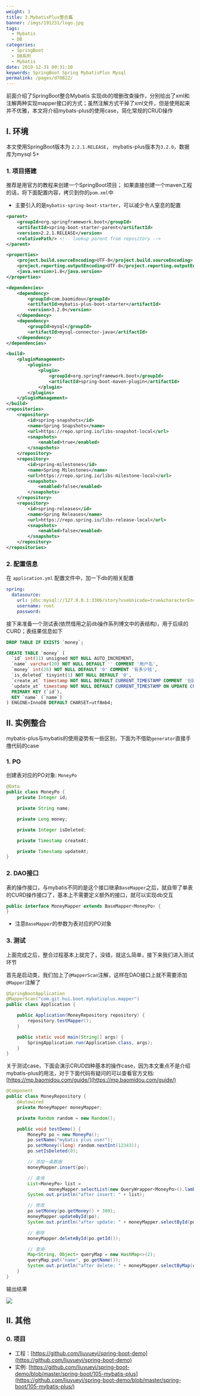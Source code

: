 ```yaml
---
weight: 3
title: 3.MybatisPlus整合篇
banner: /imgs/191231/logo.jpg
tags: 
  - Mybatis
  - DB
categories: 
  - SpringBoot
  - DB系列
  - Mybatis
date: 2019-12-31 09:31:10
keywords: SpringBoot Spring MybatisPlus Mysql
permalink: /pages/d70822/
---
```



前面介绍了SpringBoot整合Mybatis 实现db的增删改查操作，分别给出了xml和注解两种实现mapper接口的方式；虽然注解方式干掉了xml文件，但是使用起来并不优雅，本文将介绍mybats-plus的使用case，简化常规的CRUD操作

<!-- more -->

## I. 环境

本文使用SpringBoot版本为 `2.2.1.RELEASE`， mybatis-plus版本为`3.2.0`，数据库为mysql 5+

### 1. 项目搭建

推荐是用官方的教程来创建一个SpringBoot项目； 如果直接创建一个maven工程的话，将下面配置内容，拷贝到你的`pom.xml`中

- 主要引入的是`mybatis-spring-boot-starter`，可以减少令人窒息的配置


```xml
<parent>
    <groupId>org.springframework.boot</groupId>
    <artifactId>spring-boot-starter-parent</artifactId>
    <version>2.2.1.RELEASE</version>
    <relativePath/> <!-- lookup parent from repository -->
</parent>

<properties>
    <project.build.sourceEncoding>UTF-8</project.build.sourceEncoding>
    <project.reporting.outputEncoding>UTF-8</project.reporting.outputEncoding>
    <java.version>1.8</java.version>
</properties>

<dependencies>
    <dependency>
        <groupId>com.baomidou</groupId>
        <artifactId>mybatis-plus-boot-starter</artifactId>
        <version>3.2.0</version>
    </dependency>
    <dependency>
        <groupId>mysql</groupId>
        <artifactId>mysql-connector-java</artifactId>
    </dependency>
</dependencies>

<build>
    <pluginManagement>
        <plugins>
            <plugin>
                <groupId>org.springframework.boot</groupId>
                <artifactId>spring-boot-maven-plugin</artifactId>
            </plugin>
        </plugins>
    </pluginManagement>
</build>
<repositories>
    <repository>
        <id>spring-snapshots</id>
        <name>Spring Snapshots</name>
        <url>https://repo.spring.io/libs-snapshot-local</url>
        <snapshots>
            <enabled>true</enabled>
        </snapshots>
    </repository>
    <repository>
        <id>spring-milestones</id>
        <name>Spring Milestones</name>
        <url>https://repo.spring.io/libs-milestone-local</url>
        <snapshots>
            <enabled>false</enabled>
        </snapshots>
    </repository>
    <repository>
        <id>spring-releases</id>
        <name>Spring Releases</name>
        <url>https://repo.spring.io/libs-release-local</url>
        <snapshots>
            <enabled>false</enabled>
        </snapshots>
    </repository>
</repositories>
```

### 2. 配置信息

在 `application.yml` 配置文件中，加一下db的相关配置

```yml
spring:
  datasource:
    url: jdbc:mysql://127.0.0.1:3306/story?useUnicode=true&characterEncoding=UTF-8&useSSL=false
    username: root
    password:
```

接下来准备一个测试表(依然借用之前db操作系列博文中的表结构)，用于后续的CURD；表结果信息如下

```sql
DROP TABLE IF EXISTS `money`;

CREATE TABLE `money` (
  `id` int(11) unsigned NOT NULL AUTO_INCREMENT,
  `name` varchar(20) NOT NULL DEFAULT '' COMMENT '用户名',
  `money` int(26) NOT NULL DEFAULT '0' COMMENT '有多少钱',
  `is_deleted` tinyint(1) NOT NULL DEFAULT '0',
  `create_at` timestamp NOT NULL DEFAULT CURRENT_TIMESTAMP COMMENT '创建时间',
  `update_at` timestamp NOT NULL DEFAULT CURRENT_TIMESTAMP ON UPDATE CURRENT_TIMESTAMP COMMENT '更新时间',
  PRIMARY KEY (`id`),
  KEY `name` (`name`)
) ENGINE=InnoDB DEFAULT CHARSET=utf8mb4;
```

## II. 实例整合

mybatis-plus与mybatis的使用姿势有一些区别，下面为不借助`generator`直接手撸代码的case

### 1. PO 

创建表对应的PO对象: `MoneyPo`

```java
@Data
public class MoneyPo {
    private Integer id;

    private String name;

    private Long money;

    private Integer isDeleted;

    private Timestamp createAt;

    private Timestamp updateAt;
}
```

### 2. DAO接口

表的操作接口，与mybatis不同的是这个接口继承`BaseMapper`之后，就自带了单表的CURD操作接口了，基本上不需要定义额外的接口，就可以实现db交互


```java
public interface MoneyMapper extends BaseMapper<MoneyPo> {
}
```

- 注意`BaseMapper`的参数为表对应的PO对象

### 3. 测试

上面完成之后，整合过程基本上就完了，没错，就这么简单，接下来我们进入测试环节

首先是启动类，我们加上了`@MapperScan`注解，这样在DAO接口上就不需要添加`@Mapper`注解了

```java
@SpringBootApplication
@MapperScan("com.git.hui.boot.mybatisplus.mapper")
public class Application {

    public Application(MoneyRepository repository) {
        repository.testMapper();
    }

    public static void main(String[] args) {
        SpringApplication.run(Application.class, args);
    }
}
```

关于测试case，下面会演示CRUD四种基本的操作case，因为本文重点不是介绍mybatis-plus的用法，对于下面代码有疑问的可以查看官方文档: [https://mp.baomidou.com/guide/](https://mp.baomidou.com/guide/)

```java
@Component
public class MoneyRepository {
    @Autowired
    private MoneyMapper moneyMapper;

    private Random random = new Random();

    public void testDemo() {
        MoneyPo po = new MoneyPo();
        po.setName("mybatis plus user");
        po.setMoney((long) random.nextInt(12343));
        po.setIsDeleted(0);

        // 添加一条数据
        moneyMapper.insert(po);

        // 查询
        List<MoneyPo> list =
                moneyMapper.selectList(new QueryWrapper<MoneyPo>().lambda().eq(MoneyPo::getName, po.getName()));
        System.out.println("after insert: " + list);

        // 修改
        po.setMoney(po.getMoney() + 300);
        moneyMapper.updateById(po);
        System.out.println("after update: " + moneyMapper.selectById(po.getId()));

        // 删除
        moneyMapper.deleteById(po.getId());

        // 查询
        Map<String, Object> queryMap = new HashMap<>(2);
        queryMap.put("name", po.getName());
        System.out.println("after delete: " + moneyMapper.selectByMap(queryMap));
    }
}
```

输出结果

![](/imgs/191231/00.jpg)

## II. 其他

### 0. 项目

- 工程：[https://github.com/liuyueyi/spring-boot-demo](https://github.com/liuyueyi/spring-boot-demo)
- 实例: [https://github.com/liuyueyi/spring-boot-demo/blob/master/spring-boot/105-mybatis-plus](https://github.com/liuyueyi/spring-boot-demo/blob/master/spring-boot/105-mybatis-plus/)

